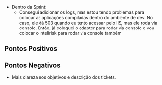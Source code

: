- Dentro da Sprint:
	- Consegui adicionar os logs, mas estou tendo problemas para colocar as aplicações compiladas dentro do ambiente de dev. No caso, ele dá 503 quando eu tento acessar pelo IIS, mas ele roda via console. Então, já coloquei o adapter para rodar via console e vou colocar o intelirisk para rodar via console também



## Pontos Positivos
## Pontos Negativos
- Mais clareza nos objetivos e descrição dos tickets.